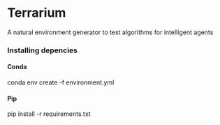 # Terrarium
A natural environment generator to test algorithms for intelligent agents

### Installing depencies

#### Conda
conda env create -f environment.yml

#### Pip
pip install -r requirements.txt
